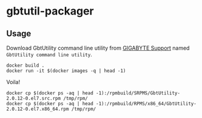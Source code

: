 gbtutil-packager
================

## Usage

Download GbtUtility command line utility from [GIGABYTE Support](https://www.gigabyte.com/Support/Utility?kw=GBT&p=1) named `GbtUtility command line utility`.


```console
docker build .
docker run -it $(docker images -q | head -1)
```

Voila!

```console
docker cp $(docker ps -aq | head -1):/rpmbuild/SRPMS/GbtUtility-2.0.12-0.el7.src.rpm /tmp/rpm/
docker cp $(docker ps -aq | head -1):/rpmbuild/RPMS/x86_64/GbtUtility-2.0.12-0.el7.x86_64.rpm /tmp/rpm/
```
